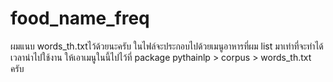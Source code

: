 # food_name_freq

ผมแนบ words_th.txtไว้ด้วยนะครับ
ในไฟล์จะประกอบไปด้วยเมนูอาหารที่ผม list มาเท่าที่จะทำได้
เวลานำไปใช้งาน ให้เอาเมนูในนี้ไปไว้ที่ package pythainlp > corpus > words_th.txt ครับ
